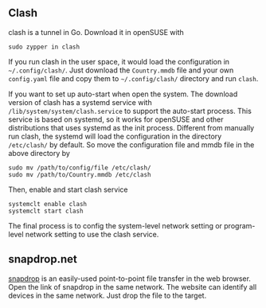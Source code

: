 ## Clash

clash is a tunnel in Go.
Download it in openSUSE with

    sudo zypper in clash

If you run clash in the user space, it would load the configuration in `~/.config/clash/`.
Just download the `Country.mmdb` file and your own `config.yaml` file and copy them to `~/.config/clash/` directory and run `clash`.

If you want to set up auto-start when open the system.
The download version of clash has a systemd service with `/lib/system/system/clash.service` to support the auto-start process.
This service is based on systemd, so it works for openSUSE and other distributions that uses systemd as the init process.
Different from manually run clash, the systemd will load the configuration in the directory `/etc/clash/` by default.
So move the configuration file and mmdb file in the above directory by

    sudo mv /path/to/config/file /etc/clash/
    sudo mv /path/to/Country.mmdb /etc/clash

Then, enable and start clash service

    systemclt enable clash
    systemclt start clash


The final process is to config the system-level network setting or program-level network setting to use the clash service.

## snapdrop.net

[snapdrop](https://snapdrop.net) is an easily-used point-to-point file transfer in the web browser.
Open the link of snapdrop in the same network.
The website can identify all devices in the same network. 
Just drop the file to the target.
